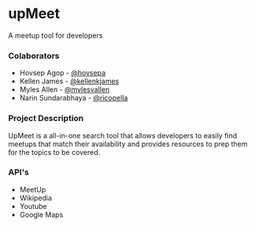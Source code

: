 # upMeet
A meetup tool for developers

### Colaborators

* Hovsep Agop - [@hovsepa](https://github.com/hovsepa)
* Kellen James - [@kellenkjames](https://github.com/kellenkjames)
* Myles Allen - [@mylesvallen](https://github.com/mylesvallen)
* Narin Sundarabhaya - [@ricopella](https://github.com/ricopella)

### Project Description

UpMeet is a all-in-one search tool that allows developers to easily find meetups that match their availability and provides resources to prep them for the topics to be covered.

### API's 

* MeetUp
* Wikipedia
* Youtube
* Google Maps


